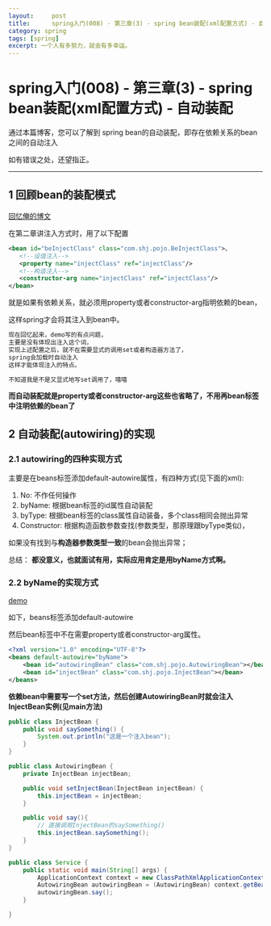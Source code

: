 ```yaml
---
layout:     post
title:      spring入门(008) - 第三章(3) - spring bean装配(xml配置方式) - 自动装配
category: spring
tags: [spring]
excerpt: 一个人有多努力，就会有多幸运。
---
```


spring入门(008) - 第三章(3) - spring bean装配(xml配置方式) - 自动装配
=======================================

通过本篇博客，您可以了解到 spring bean的自动装配，即存在依赖关系的bean之间的自动注入

如有错误之处，还望指正。

-----------------------------------------

1 回顾bean的装配模式
----------------------------------------

[回忆俺的博文](https://hunzino1.github.io/spring/2019/06/13/round_1_004_spring_ioc.html)

在第二章讲注入方式时，用了以下配置

```xml
<bean id="beInjectClass" class="com.shj.pojo.BeInjectClass">、
   <!--设值注入-->
   <property name="injectClass" ref="injectClass"/>
   <!--构造注入-->
   <constructor-arg name="injectClass" ref="injectClass"/>
</bean>
```

就是如果有依赖关系，就必须用property或者constructor-arg指明依赖的bean，

这样spring才会将其注入到bean中。

```html
现在回忆起来，demo写的有点问题，
主要是没有体现出注入这个词，
实现上述配置之后，就不在需要显式的调用set或者构造器方法了，
spring会加载时自动注入
这样才能体现注入的特点。

不知道我是不是又显式地写set调用了，嘻嘻
```

**而自动装配就是property或者constructor-arg这些也省略了，不用再bean标签中注明依赖的bean了**

2 自动装配(autowiring)的实现
------------------------------------------

### 2.1 autowiring的四种实现方式

主要是在beans标签添加default-autowire属性，有四种方式(见下面的xml):

1. No: 不作任何操作
2. byName: 根据bean标签的id属性自动装配
3. byType: 根据bean标签的class属性自动装备，多个class相同会抛出异常
4. Constructor: 根据构造函数参数查找(参数类型，那原理跟byType类似)，

如果没有找到与**构造器参数类型一致**的bean会抛出异常；

总结： **都没意义，也就面试有用，实际应用肯定是用byName方式啊。**

### 2.2 byName的实现方式

[demo](https://github.com/hunzino1/spring_round_one/tree/master/muke/chapter3_autowiring)

如下，beans标签添加default-autowire

然后bean标签中不在需要property或者constructor-arg属性。

```xml
<?xml version="1.0" encoding="UTF-8"?>
<beans default-autowire="byName">
    <bean id="autowiringBean" class="com.shj.pojo.AutowiringBean"></bean>
    <bean id="injectBean" class="com.shj.pojo.InjectBean"></bean>
</beans>
```

**依赖bean中需要写一个set方法，然后创建AutowiringBean时就会注入InjectBean实例(见main方法)**

```java
public class InjectBean {
    public void saySomething() {
        System.out.println("这是一个注入bean");
    }
}

public class AutowiringBean {
    private InjectBean injectBean;

    public void setInjectBean(InjectBean injectBean) {
        this.injectBean = injectBean;
    }

    public void say(){
        // 直接调用InjectBean的saySomething()
        this.injectBean.saySomething();
    }
}

public class Service {
    public static void main(String[] args) {
        ApplicationContext context = new ClassPathXmlApplicationContext("spring-context.xml");
        AutowiringBean autowiringBean = (AutowiringBean) context.getBean("autowiringBean");
        autowiringBean.say();
    }

}
```
